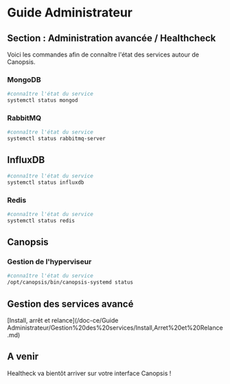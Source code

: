 # Guide Administrateur

## Section : Administration avancée / Healthcheck

Voici les commandes afin de connaître l'état des services autour de Canopsis.

### MongoDB

```bash
#connaître l'état du service
systemctl status mongod
```

### RabbitMQ

```bash
#connaître l'état du service
systemctl status rabbitmq-server
```

## InfluxDB

```bash
#connaître l'état du service
systemctl status influxdb
```

### Redis

```bash
#connaître l'état du service
systemctl status redis
```

## Canopsis

### Gestion de l'hyperviseur

```bash
#connaître l'état du service
/opt/canopsis/bin/canopsis-systemd status
```

## Gestion des services avancé

[Install, arrêt et relance](/doc-ce/Guide Administrateur/Gestion%20des%20services/Install,Arret%20et%20Relance.md)

## A venir

Healtheck va bientôt arriver sur votre interface Canopsis ! 
